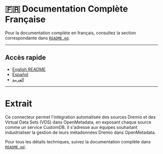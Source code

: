 # 🇫🇷 Documentation Complète Française

Pour la documentation complète en français, consultez la section correspondante dans [`README.md`](./README.md#-dremio-vers-openmetadata--connecteur-dingestion-automatique).

---

## Accès rapide
- [English README](./README.md)
- [Español](./README-es.md)
- [العربية](./README-ar.md)

---

# Extrait

Ce connecteur permet l'intégration automatisée des sources Dremio et des Virtual Data Sets (VDS) dans OpenMetadata, en exposant chaque source comme un service CustomDB. Il s'adresse aux équipes souhaitant industrialiser la gestion de leurs métadonnées Dremio dans OpenMetadata.

Pour tous les détails techniques, suivez la documentation complète dans [`README.md`](./README.md#-dremio-vers-openmetadata--connecteur-dingestion-automatique).

